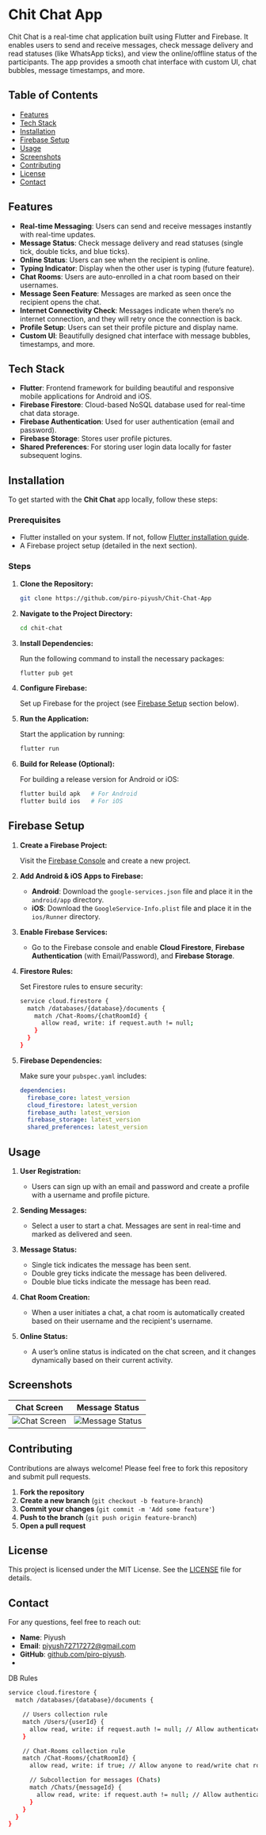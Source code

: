 # Chit Chat App

Chit Chat is a real-time chat application built using Flutter and Firebase. It enables users to send and receive messages, check message delivery and read statuses (like WhatsApp ticks), and view the online/offline status of the participants. The app provides a smooth chat interface with custom UI, chat bubbles, message timestamps, and more.  

## Table of Contents
- [Features](#features)
- [Tech Stack](#tech-stack)
- [Installation](#installation)
- [Firebase Setup](#firebase-setup)
- [Usage](#usage)
- [Screenshots](#screenshots)
- [Contributing](#contributing)
- [License](#license)
- [Contact](#contact)

## Features

- **Real-time Messaging**: Users can send and receive messages instantly with real-time updates.
- **Message Status**: Check message delivery and read statuses (single tick, double ticks, and blue ticks).
- **Online Status**: Users can see when the recipient is online.
- **Typing Indicator**: Display when the other user is typing (future feature).
- **Chat Rooms**: Users are auto-enrolled in a chat room based on their usernames.
- **Message Seen Feature**: Messages are marked as seen once the recipient opens the chat.
- **Internet Connectivity Check**: Messages indicate when there’s no internet connection, and they will retry once the connection is back.
- **Profile Setup**: Users can set their profile picture and display name.
- **Custom UI**: Beautifully designed chat interface with message bubbles, timestamps, and more.
  
## Tech Stack

- **Flutter**: Frontend framework for building beautiful and responsive mobile applications for Android and iOS.
- **Firebase Firestore**: Cloud-based NoSQL database used for real-time chat data storage.
- **Firebase Authentication**: Used for user authentication (email and password).
- **Firebase Storage**: Stores user profile pictures.
- **Shared Preferences**: For storing user login data locally for faster subsequent logins.

## Installation

To get started with the **Chit Chat** app locally, follow these steps:

### Prerequisites
- Flutter installed on your system. If not, follow [Flutter installation guide](https://flutter.dev/docs/get-started/install).
- A Firebase project setup (detailed in the next section).

### Steps

1. **Clone the Repository:**

    ```bash
    git clone https://github.com/piro-piyush/Chit-Chat-App
    ```

2. **Navigate to the Project Directory:**

    ```bash
    cd chit-chat
    ```

3. **Install Dependencies:**

    Run the following command to install the necessary packages:

    ```bash
    flutter pub get
    ```

4. **Configure Firebase:**

    Set up Firebase for the project (see [Firebase Setup](#firebase-setup) section below).

5. **Run the Application:**

    Start the application by running:

    ```bash
    flutter run
    ```

6. **Build for Release (Optional):**

    For building a release version for Android or iOS:

    ```bash
    flutter build apk   # For Android
    flutter build ios   # For iOS
    ```

## Firebase Setup

1. **Create a Firebase Project:**

    Visit the [Firebase Console](https://console.firebase.google.com/) and create a new project.

2. **Add Android & iOS Apps to Firebase:**

    - **Android**: Download the `google-services.json` file and place it in the `android/app` directory.
    - **iOS**: Download the `GoogleService-Info.plist` file and place it in the `ios/Runner` directory.

3. **Enable Firebase Services:**

    - Go to the Firebase console and enable **Cloud Firestore**, **Firebase Authentication** (with Email/Password), and **Firebase Storage**.

4. **Firestore Rules:**

    Set Firestore rules to ensure security:

    ```bash
    service cloud.firestore {
      match /databases/{database}/documents {
        match /Chat-Rooms/{chatRoomId} {
          allow read, write: if request.auth != null;
        }
      }
    }
    ```

5. **Firebase Dependencies:**

    Make sure your `pubspec.yaml` includes:

    ```yaml
    dependencies:
      firebase_core: latest_version
      cloud_firestore: latest_version
      firebase_auth: latest_version
      firebase_storage: latest_version
      shared_preferences: latest_version
    ```

## Usage

1. **User Registration:**

    - Users can sign up with an email and password and create a profile with a username and profile picture.
    
2. **Sending Messages:**

    - Select a user to start a chat. Messages are sent in real-time and marked as delivered and seen.

3. **Message Status:**

    - Single tick indicates the message has been sent.
    - Double grey ticks indicate the message has been delivered.
    - Double blue ticks indicate the message has been read.

4. **Chat Room Creation:**

    - When a user initiates a chat, a chat room is automatically created based on their username and the recipient's username.

5. **Online Status:**

    - A user’s online status is indicated on the chat screen, and it changes dynamically based on their current activity.

## Screenshots

| Chat Screen | Message Status |
|-------------|----------------|
| ![Chat Screen](https://via.placeholder.com/300x600) | ![Message Status](https://via.placeholder.com/300x600) |

## Contributing

Contributions are always welcome! Please feel free to fork this repository and submit pull requests.

1. **Fork the repository**
2. **Create a new branch** (`git checkout -b feature-branch`)
3. **Commit your changes** (`git commit -m 'Add some feature'`)
4. **Push to the branch** (`git push origin feature-branch`)
5. **Open a pull request**

## License

This project is licensed under the MIT License. See the [LICENSE](LICENSE) file for details.

## Contact
For any questions, feel free to reach out:

- **Name**: Piyush
- **Email**: piyush72717272@gmail.com
- **GitHub**: [github.com/piro-piyush](https://github.com/piro-piyush).
- 
DB Rules
```bash
service cloud.firestore {
  match /databases/{database}/documents {

    // Users collection rule
    match /Users/{userId} {
      allow read, write: if request.auth != null; // Allow authenticated users to read/write users
    }

    // Chat-Rooms collection rule
    match /Chat-Rooms/{chatRoomId} {
      allow read, write: if true; // Allow anyone to read/write chat rooms

      // Subcollection for messages (Chats)
      match /Chats/{messageId} {
        allow read, write: if request.auth != null; // Allow authenticated users to read/write chats, including hasBeenSeen
      }
    }
  }
}
```


